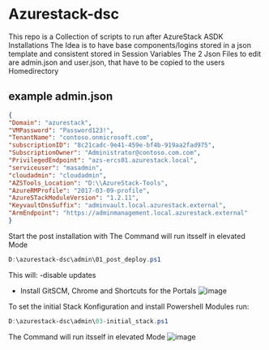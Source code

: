 # Azurestack-dsc

This repo is a Collection of scripts to run after AzureStack ASDK Installations
The Idea is to have base components/logins stored in a json template and consistent stored in Session Variables
The 2 Json Files to edit are admin.json and user.json, that have to be copied to the users Homedirectory

## example admin.json
```json
{
"Domain": "azurestack",
"VMPassword": "Password123!",
"TenantName": "contoso.onmicrosoft.com",
"subscriptionID": "8c21cadc-9e41-459e-bf4b-919aa2fad975",
"SubscriptionOwner": "Administrator@contoso.com.com", 
"PrivilegedEndpoint": "azs-ercs01.azurestack.local",
"serviceuser": "masadmin",
"cloudadmin": "cloudadmin",
"AZSTools_Location": "D:\\AzureStack-Tools",
"AzureRMProfile": "2017-03-09-profile",
"AzureSTackModuleVersion": "1.2.11",
"KeyvaultDnsSuffix": "adminvault.local.azurestack.external",
"ArmEndpoint": "https://adminmanagement.local.azurestack.external"
}
```

Start the post installation with
The Command will run itsself in elevated Mode
```Powershell
D:\azurestack-dsc\admin\01_post_deploy.ps1
```
This will:
    -disable updates
   - Install GitSCM, Chrome and Shortcuts for the Portals 
![image](https://user-images.githubusercontent.com/8255007/33950960-fb359682-e02d-11e7-87c7-4fc6d5f60f3c.png)



To set the initial Stack Konfiguration and install Powershell Modules run:
```Powershell
D:\azurestack-dsc\admin\03-initial_stack.ps1
```
The Command will run itsself in elevated Mode
![image](https://user-images.githubusercontent.com/8255007/33949046-b1ac4e02-e028-11e7-93e9-d92aaa38ab96.png)


